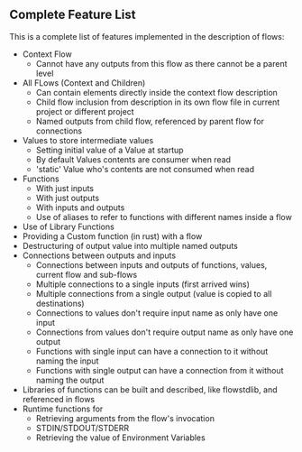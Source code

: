 ## Complete Feature List
This is a complete list of features implemented in the description of flows:

* Context Flow
    * Cannot have any outputs from this flow as there cannot be a parent level
* All FLows (Context and Children)    
    * Can contain elements directly inside the context flow description
    * Child flow inclusion from description in its own flow file in current project or different project
    * Named outputs from child flow, referenced by parent flow for connections
* Values to store intermediate values
    * Setting initial value of a Value at startup
    * By default Values contents are consumer when read
    * 'static' Value who's contents are not consumed when read
* Functions
    * With just inputs
    * With just outputs
    * With inputs and outputs
    * Use of aliases to refer to functions with different names inside a flow
* Use of Library Functions
* Providing a Custom function (in rust) with a flow
* Destructuring of output value into multiple named outputs
* Connections between outputs and inputs
    * Connections between inputs and outputs of functions, values, current flow and sub-flows
    * Multiple connections to a single inputs (first arrived wins)
    * Multiple connections from a single output (value is copied to all destinations)
    * Connections to values don't require input name as only have one input
    * Connections from values don't require output name as only have one output
    * Functions with single input can have a connection to it without naming the input
    * Functions with single output can have a connection from it without naming the output
* Libraries of functions can be built and described, like flowstdlib, and referenced in flows
* Runtime functions for
    * Retrieving arguments from the flow's invocation
    * STDIN/STDOUT/STDERR
    * Retrieving the value of Environment Variables
